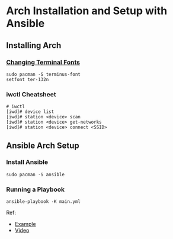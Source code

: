 # Arch Installation and Setup with Ansible

## Installing Arch

### [Changing Terminal Fonts](https://wiki.archlinux.org/title/Linux_console#Fonts)

```
sudo pacman -S terminus-font
setfont ter-132n
```

### iwctl Cheatsheet

```
# iwctl
[iwd]# device list
[iwd]# station <device> scan
[iwd]# station <device> get-networks
[iwd]# station <device> connect <SSID>
```

## Ansible Arch Setup

### Install Ansible

```
sudo pacman -S ansible
```

### Running a Playbook

```
ansible-playbook -K main.yml
```

Ref:

* [Example](https://github.com/linuxpiper/ansible-arch-setup)
* [Video](https://www.youtube.com/watch?v=H0cpE1Q_9N0)
